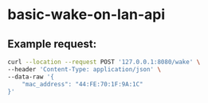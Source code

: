 # basic-wake-on-lan-api



## Example request:

```bash
curl --location --request POST '127.0.0.1:8080/wake' \
--header 'Content-Type: application/json' \
--data-raw '{
    "mac_address": "44:FE:70:1F:9A:1C"
}'
```


